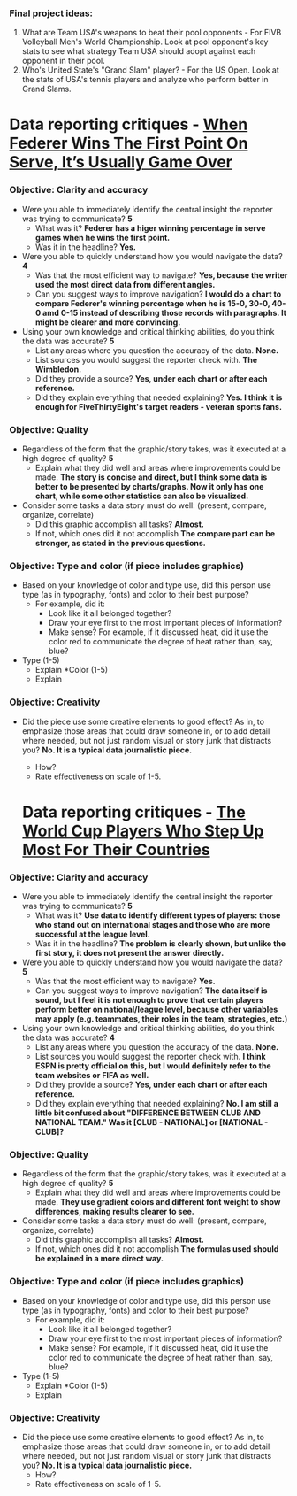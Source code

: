 ### Final project ideas:
  1. What are Team USA's weapons to beat their pool opponents - For FIVB Volleyball Men's World Championship. Look at pool opponent's key stats to see what strategy Team USA should adopt against each opponent in their pool.
  2. Who's United State's "Grand Slam" player? - For the US Open. Look at the stats of USA's tennis players and analyze who perform better in Grand Slams. 

# Data reporting critiques - [When Federer Wins The First Point On Serve, It’s Usually Game Over](https://fivethirtyeight.com/features/when-federer-wins-the-first-point-on-serve-its-usually-game-over/)

### Objective: Clarity and accuracy

* Were you able to immediately identify the central insight the reporter was trying to communicate? __5__ 
   * What was it? __Federer has a higer winning percentage in serve games when he wins the first point.__
   * Was it in the headline? __Yes.__
* Were you able to quickly understand how you would navigate the data? __4__
   * Was that the most efficient way to navigate? __Yes, because the writer used the most direct data from different angles.__
   * Can you suggest ways to improve navigation? __I would do a chart to compare Federer's winning percentage when he is 15-0, 30-0, 40-0 amd 0-15 instead of describing those records with paragraphs. It might be clearer and more convincing.__
* Using your own knowledge and critical thinking abilities, do you think the data was accurate? __5__
   * List any areas where you question the accuracy of the data. __None.__
   * List sources you would suggest the reporter check with. __The Wimbledon.__
   * Did they provide a source? __Yes, under each chart or after each reference.__
   * Did they explain everything that needed explaining? __Yes. I think it is enough for FiveThirtyEight's target readers - veteran sports fans.__

### Objective: Quality

* Regardless of the form that the graphic/story takes, was it executed at a high degree of quality? __5__
   * Explain what they did well and areas where improvements could be made. __The story is concise and direct, but I think some data is better to be presented by charts/graphs. Now it only has one chart, while some other statistics can also be visualized.__
* Consider some tasks a data story must do well: (present, compare, organize, correlate)
   * Did this graphic accomplish all tasks? __Almost.__
   * If not, which ones did it not accomplish __The compare part can be stronger, as stated in the previous questions.__

### Objective: Type and color (if piece includes graphics)

* Based on your knowledge of color and type use, did this person use type (as in typography, fonts) and color to their best purpose?
   * For example, did it: 
       * Look like it all belonged together?
       * Draw your eye first to the most important pieces of information?
       * Make sense? For example, if it discussed heat, did it use the color red to communicate the degree of heat rather than, say, blue?
* Type (1-5)
   * Explain
*Color (1-5)
   * Explain
   
### Objective: Creativity

* Did the piece use some creative elements to good effect? As in, to emphasize those areas that could draw someone in, or to add detail where needed, but not just random visual or story junk that distracts you? __No. It is a typical data journalistic piece.__
   * How?
   * Rate effectiveness on scale of 1-5. 
   
  
  # Data reporting critiques - [The World Cup Players Who Step Up Most For Their Countries](https://fivethirtyeight.com/features/the-world-cup-players-who-step-up-most-for-their-countries/)

### Objective: Clarity and accuracy

* Were you able to immediately identify the central insight the reporter was trying to communicate? __5__ 
   * What was it? __Use data to identify different types of players: those who stand out on international stages and those who are more successful at the league level.__
   * Was it in the headline? __The problem is clearly shown, but unlike the first story, it does not present the answer directly.__
* Were you able to quickly understand how you would navigate the data? __5__
   * Was that the most efficient way to navigate? __Yes.__
   * Can you suggest ways to improve navigation? __The data itself is sound, but I feel it is not enough to prove that certain players perform better on national/league level, because other variables may apply (e.g. teammates, their roles in the team, strategies, etc.)__
* Using your own knowledge and critical thinking abilities, do you think the data was accurate? __4__
   * List any areas where you question the accuracy of the data. __None.__
   * List sources you would suggest the reporter check with. __I think ESPN is pretty official on this, but I would definitely refer to the team websites or FIFA as well.__
   * Did they provide a source? __Yes, under each chart or after each reference.__
   * Did they explain everything that needed explaining? __No. I am still a little bit confused about "DIFFERENCE BETWEEN CLUB AND NATIONAL TEAM." Was it [CLUB - NATIONAL] or [NATIONAL - CLUB]?__

### Objective: Quality

* Regardless of the form that the graphic/story takes, was it executed at a high degree of quality? __5__
   * Explain what they did well and areas where improvements could be made. __They use gradient colors and different font weight to show differences, making results clearer to see.__
* Consider some tasks a data story must do well: (present, compare, organize, correlate)
   * Did this graphic accomplish all tasks? __Almost.__
   * If not, which ones did it not accomplish __The formulas used should be explained in a more direct way.__

### Objective: Type and color (if piece includes graphics)

* Based on your knowledge of color and type use, did this person use type (as in typography, fonts) and color to their best purpose?
   * For example, did it: 
       * Look like it all belonged together?
       * Draw your eye first to the most important pieces of information?
       * Make sense? For example, if it discussed heat, did it use the color red to communicate the degree of heat rather than, say, blue?
* Type (1-5)
   * Explain
*Color (1-5)
   * Explain
   
### Objective: Creativity

* Did the piece use some creative elements to good effect? As in, to emphasize those areas that could draw someone in, or to add detail where needed, but not just random visual or story junk that distracts you? __No. It is a typical data journalistic piece.__
   * How?
   * Rate effectiveness on scale of 1-5. 

